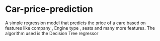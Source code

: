 # Car-price-prediction

A simple regression model that predicts the price of a care based on features like company , Engine type , seats and many more features.
The algorithm used is the Decision Tree regressor
